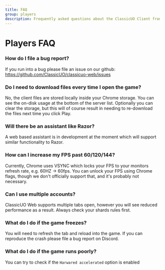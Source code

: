 ```yaml
---
title: FAQ
group: players
description: Frequently asked questions about the ClassicUO Client from players
---
```

# Players FAQ

### How do I file a bug report?

If you run into a bug please file an issue on our github: https://github.com/ClassicUO/classicuo-web/issues

### Do I need to download files every time I open the game?

No, the client files are stored locally inside your Chrome storage. You can see the on-disk usage at the bottom of the server list.
Optionally you can clear the storage, but this will of course result in needing to re-download the files next time you click Play.

### Will there be an assistant like Razor?

A web based assistant is in development at the moment which will support similar functionality to Razor.

### How can I increase my FPS past 60/120/144?

Currently, Chrome uses VSYNC which locks your FPS to your monitors refresh rate, e.g. 60HZ -> 60fps.
You can unlock your FPS using Chrome flags, though we don't officially support that, and it's probably not necessary.

### Can I use multiple accounts?

ClassicUO Web supports multiple tabs open, however you will see reduced performance as a result. 
Always check your shards rules first.

### What do I do if the game freezes?

You will need to refresh the tab and reload into the game. If you can reproduce the crash please file a bug report on Discord.

### What do I do if the game runs poorly?

You can try to check if the `Harwared accelerated` option is enabled
